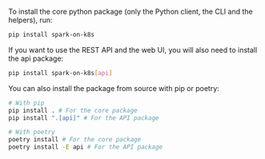 To install the core python package (only the Python client, the CLI and the helpers), run:
```bash
pip install spark-on-k8s
```
If you want to use the REST API and the web UI, you will also need to install the api package:
```bash
pip install spark-on-k8s[api]
```

You can also install the package from source with pip or poetry:
```bash
# With pip
pip install . # For the core package
pip install ".[api]" # For the API package

# With poetry
poetry install # For the core package
poetry install -E api # For the API package
```
